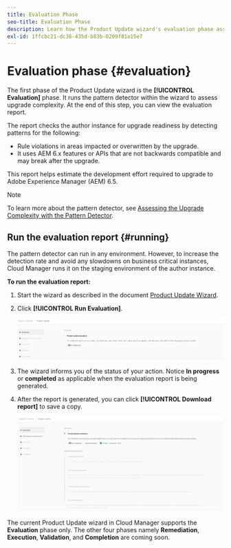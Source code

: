```yaml
---
title: Evaluation Phase
seo-title: Evaluation Phase
description: Learn how the Product Update wizard's evaluation phase assesses the upgrade complexity with the pattern detector.
exl-id: 1ffcbc21-dc36-435d-b83b-0209f81a15e7
---
```


# Evaluation phase {#evaluation}

The first phase of the Product Update wizard is the **[!UICONTROL Evaluation]** phase. It runs the pattern detector within the wizard to assess upgrade complexity. At the end of this step, you can view the evaluation report.

The report checks the author instance for upgrade readiness by detecting patterns for the following:

* Rule violations in areas impacted or overwritten by the upgrade.
* It uses AEM 6.x features or APIs that are not backwards compatible and may break after the upgrade.

This report helps estimate the development effort required to upgrade to Adobe Experience Manager (AEM) 6.5.

>[!NOTE]
>
>To learn more about the pattern detector, see [Assessing the Upgrade Complexity with the Pattern Detector](https://experienceleague.adobe.com/en/docs/experience-manager-65/content/implementing/deploying/upgrading/pattern-detector).

## Run the evaluation report {#running}

The pattern detector can run in any environment. However, to increase the detection rate and avoid any slowdowns on business critical instances, Cloud Manager runs it on the staging environment of the author instance.

**To run the evaluation report:**

1. Start the wizard as described in the document [Product Update Wizard](/help/product-update-wizard/overview.md).

1. Click **[!UICONTROL Run Evaluation]**.

   ![Run evaluation](/help/assets/Run-Evaluation.png)

1. The wizard informs you of the status of your action. Notice **In progress** or **completed** as applicable when the evaluation report is being generated.

1. After the report is generated, you can click **[!UICONTROL Download report]** to save a copy.

   ![Report created](/help/assets/Evaluation-1.png)

The current Product Update wizard in Cloud Manager supports the **Evaluation** phase only. The other four phases namely **Remediation**, **Execution**, **Validation**, and **Completion** are coming soon.
